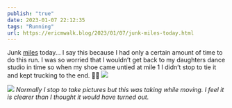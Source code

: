 ```yaml
---
publish: "true"
date: 2023-01-07 22:12:35
tags: "Running"
url: https://ericmwalk.blog/2023/01/07/junk-miles-today.html
---
```


Junk [miles](http://www.strava.com/activities/8354335691) today... I say this because I had only a certain amount of time to do this run. I was so worried that I wouldn’t get back to my daughters dance studio in time so when my shoe came untied at mile 1 I didn’t stop to tie it and kept trucking to the end. 🤦‍♂️
![](https://ericmwalk.blog/uploads/2023/6433643649.jpg)

![](https://ericmwalk.blog/uploads/2023/1ff98f6147.jpg)
*Normally I stop to take pictures but this was taking while moving. I feel it is clearer than I thought it would have turned out.*

